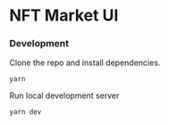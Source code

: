 # NFT Market UI




### Development

Clone the repo and install dependencies.

```
yarn
```

Run local development server

```
yarn dev
```

